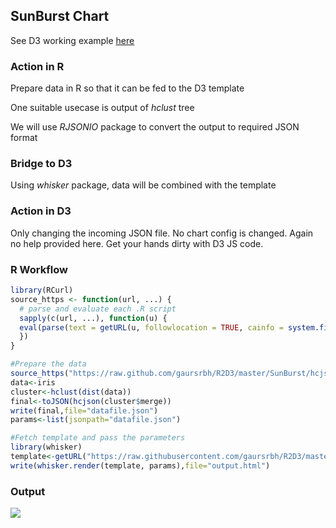 ## SunBurst Chart

See D3 working example [here](http://bl.ocks.org/mbostock/4348373)

### Action in R
Prepare data in R so that it can be fed to the D3 template

One suitable usecase is output of *hclust* tree

We will use *RJSONIO* package to convert the output to required JSON format

### Bridge to D3
Using *whisker* package, data will be combined with the template

### Action in D3
Only changing the incoming JSON file. No chart config is changed. 
Again no help provided here. Get your hands dirty with D3 JS code.

### R Workflow
```R
library(RCurl)
source_https <- function(url, ...) {
  # parse and evaluate each .R script
  sapply(c(url, ...), function(u) {
  eval(parse(text = getURL(u, followlocation = TRUE, cainfo = system.file("CurlSSL", "cacert.pem", package = "RCurl"))), envir = .GlobalEnv)
  })
}

#Prepare the data
source_https("https://raw.github.com/gaursrbh/R2D3/master/SunBurst/hcjson.R")
data<-iris
cluster<-hclust(dist(data))
final<-toJSON(hcjson(cluster$merge))
write(final,file="datafile.json")
params<-list(jsonpath="datafile.json")

#Fetch template and pass the parameters
library(whisker)
template<-getURL("https://raw.githubusercontent.com/gaursrbh/R2D3/master/SunBurst/template.html")
write(whisker.render(template, params),file="output.html")
```
### Output
![](/SunBurst/d3_iris_sunburst.png)